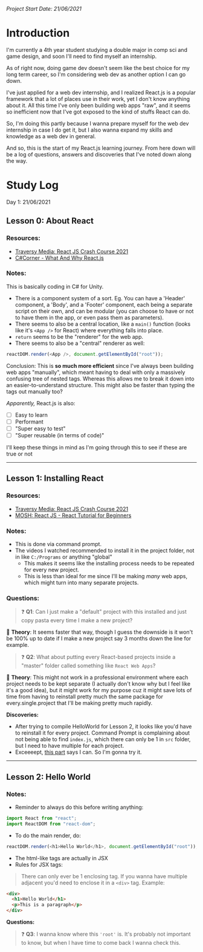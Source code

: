 _Project Start Date: 21/06/2021_

# Introduction

I'm currently a 4th year student studying a double major in comp sci and game design, and soon I'll need to find myself an internship.

As of right now, doing game dev doesn't seem like the best choice for my long term career, so I'm considering web dev as another option I can go down.

I've just applied for a web dev internship, and I realized React.js is a popular framework that a lot of places use in their work, yet I don't know anything about it. All this time I've only been building web apps "raw", and it seems so inefficient now that I've got exposed to the kind of stuffs React can do.

So, I'm doing this partly because I wanna prepare myself for the web dev internship in case I do get it, but I also wanna expand my skills and knowledge as a web dev in general.

And so, this is the start of my React.js learning journey. From here down will be a log of questions, answers and discoveries that I've noted down along the way.

# Study Log

Day 1: 21/06/2021

## **Lesson 0: About React**

### **Resources:**

- [Traversy Media: React JS Crash Course 2021](https://youtu.be/DLX62G4lc44?t=384)
- [C#Corner - What And Why React.js](https://www.c-sharpcorner.com/article/what-and-why-reactjs/)

### **Notes:**

This is basically coding in C# for Unity.

- There is a component system of a sort. Eg. You can have a 'Header' component, a 'Body', and a 'Footer' component, each being a separate script on their own, and can be modular (you can choose to have or not to have them in the app, or even pass them as parameters).
- There seems to also be a central location, like a `main()` function (looks like it's `<App />` for React) where everything falls into place.
- `return` seems to be the "renderer" for the web app.
- There seems to also be a "central" renderer as well:

```js
reactDOM.render(<App />, document.getElementById("root"));
```

Conclusion: This is **so much more efficient** since I've always been building web apps "manually", which meant having to deal with only a massively confusing tree of nested tags. Whereas this allows me to break it down into an easier-to-understand structure. This might also be faster than typing the tags out manually too?

_Apparently,_ React.js is also:

- [ ] Easy to learn
- [ ] Performant
- [ ] "Super easy to test"
- [ ] "Super reusable (in terms of code)"

I'll keep these things in mind as I'm going through this to see if these are true or not

---

## **Lesson 1: Installing React**

### **Resources:**

- [Traversy Media: React JS Crash Course 2021](https://youtu.be/w7ejDZ8SWv8?t=757)
- [MOSH: React JS - React Tutorial for Beginners](https://youtu.be/Ke90Tje7VS0?t=348)

### **Notes:**

- This is done via command prompt.
- The videos I watched recommended to install it in the project folder, not in like `C:/Programs` or anything "global"
  - This makes it seems like the installing process needs to be repeated for every new project.
  - This is less than ideal for me since I'll be making _many_ web apps, which might turn into many separate projects.

### **Questions:**

> :question: **Q1**: Can I just make a "default" project with this installed and just copy pasta every time I make a new project?

:thinking: **Theory**: It seems faster that way, though I guess the downside is it won't be 100% up to date if I make a new project say 3 months down the line for example.

> :question: **Q2**: What about putting every React-based projects inside a "master" folder called something like `React Web Apps`?

:thinking: **Theory**: This might not work in a professional environment where each project needs to be kept separate (I actually don't know why but I feel like it's a good idea), but it might work for my purpose cuz it might save lots of time from having to reinstall pretty much the same package for every.single.project that I'll be making pretty much rapidly.

**Discoveries:**

- After trying to compile HelloWorld for Lesson 2, it looks like you'd have to reinstall it for every project. Command Prompt is complaining about not being able to find `index.js`, which there can only be 1 in `src` folder, but I need to have multiple for each project.
- Exceeeept, [this part](https://youtu.be/DLX62G4lc44?t=1783) says I can. So I'm gonna try it.

---

## **Lesson 2: Hello World**

### **Notes:**

- Reminder to always do this before writing anything:

```js
import React from "react";
import ReactDOM from "react-dom";
```

- To do the main render, do:

```js
reactDOM.render(<h1>Hello World</h1>, document.getElementById("root"));
```

- The html-like tags are actually in JSX
- Rules for JSX tags:

> There can only ever be 1 enclosing tag. If you wanna have multiple adjacent you'd need to enclose it in a `<div>` tag. Example:

```html
<div>
  <h1>Hello World</h1>
  <p>This is a paragraph</p>
</div>
```

**Questions:**

> :question: **Q3**: I wanna know where this `'root'` is. It's probably not important to know, but when I have time to come back I wanna check this.
